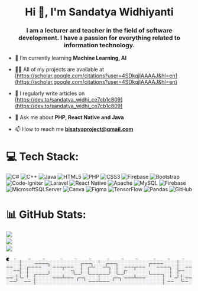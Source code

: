<h1 align="center">Hi 👋, I'm Sandatya Widhiyanti</h1>
<h3 align="center">I am a lecturer and teacher in the field of software development. I have a passion for everything related to information technology.</h3>

- 🌱 I’m currently learning **Machine Learning, AI**

- 👨‍💻 All of my projects are available at [https://scholar.google.com/citations?user=4SDkqjIAAAAJ&hl=en](https://scholar.google.com/citations?user=4SDkqjIAAAAJ&hl=en)

- 📝 I regularly write articles on [https://dev.to/sandatya_widhi_ce7cb1c809](https://dev.to/sandatya_widhi_ce7cb1c809)

- 💬 Ask me about **PHP, React Native and Java**

- 📫 How to reach me **bisatyaproject@gmail.com**

# 💻 Tech Stack:
![C#](https://img.shields.io/badge/c%23-%23239120.svg?style=for-the-badge&logo=csharp&logoColor=white) ![C++](https://img.shields.io/badge/c++-%2300599C.svg?style=for-the-badge&logo=c%2B%2B&logoColor=white) ![Java](https://img.shields.io/badge/java-%23ED8B00.svg?style=for-the-badge&logo=openjdk&logoColor=white) ![HTML5](https://img.shields.io/badge/html5-%23E34F26.svg?style=for-the-badge&logo=html5&logoColor=white) ![PHP](https://img.shields.io/badge/php-%23777BB4.svg?style=for-the-badge&logo=php&logoColor=white) ![CSS3](https://img.shields.io/badge/css3-%231572B6.svg?style=for-the-badge&logo=css3&logoColor=white) ![Firebase](https://img.shields.io/badge/firebase-%23039BE5.svg?style=for-the-badge&logo=firebase) ![Bootstrap](https://img.shields.io/badge/bootstrap-%238511FA.svg?style=for-the-badge&logo=bootstrap&logoColor=white) ![Code-Igniter](https://img.shields.io/badge/CodeIgniter-%23EF4223.svg?style=for-the-badge&logo=codeIgniter&logoColor=white) ![Laravel](https://img.shields.io/badge/laravel-%23FF2D20.svg?style=for-the-badge&logo=laravel&logoColor=white) ![React Native](https://img.shields.io/badge/react_native-%2320232a.svg?style=for-the-badge&logo=react&logoColor=%2361DAFB) ![Apache](https://img.shields.io/badge/apache-%23D42029.svg?style=for-the-badge&logo=apache&logoColor=white) ![MySQL](https://img.shields.io/badge/mysql-4479A1.svg?style=for-the-badge&logo=mysql&logoColor=white) ![Firebase](https://img.shields.io/badge/firebase-a08021?style=for-the-badge&logo=firebase&logoColor=ffcd34) ![MicrosoftSQLServer](https://img.shields.io/badge/Microsoft%20SQL%20Server-CC2927?style=for-the-badge&logo=microsoft%20sql%20server&logoColor=white) ![Canva](https://img.shields.io/badge/Canva-%2300C4CC.svg?style=for-the-badge&logo=Canva&logoColor=white) ![Figma](https://img.shields.io/badge/figma-%23F24E1E.svg?style=for-the-badge&logo=figma&logoColor=white) ![TensorFlow](https://img.shields.io/badge/TensorFlow-%23FF6F00.svg?style=for-the-badge&logo=TensorFlow&logoColor=white) ![Pandas](https://img.shields.io/badge/pandas-%23150458.svg?style=for-the-badge&logo=pandas&logoColor=white) ![GitHub](https://img.shields.io/badge/github-%23121011.svg?style=for-the-badge&logo=github&logoColor=white)
# 📊 GitHub Stats:
![](https://github-readme-stats.vercel.app/api?username=sandatya21&theme=neon&hide_border=false&include_all_commits=false&count_private=false)<br/>
![](https://nirzak-streak-stats.vercel.app/?user=sandatya21&theme=neon&hide_border=false)<br/>
![](https://github-readme-stats.vercel.app/api/top-langs/?username=sandatya21&theme=neon&hide_border=false&include_all_commits=false&count_private=false&layout=compact)

<!-- Proudly created with GPRM ( https://gprm.itsvg.in ) -->
<picture>
  <source media="(prefers-color-scheme: dark)" srcset="https://raw.githubusercontent.com/sandatya21/sandatya21/output/pacman-contribution-graph-dark.svg">
  <source media="(prefers-color-scheme: light)" srcset="https://raw.githubusercontent.com/sandatya21/sandatya21/output/pacman-contribution-graph.svg">
  <img alt="pacman contribution graph" src="https://raw.githubusercontent.com/sandatya21/sandatya21/output/pacman-contribution-graph.svg">
</picture>

###
